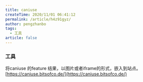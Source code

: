 ```yaml
---
title: caniuse
createTime: 2020/11/01 06:41:12
permalink: /article/h4z91gyz/
author: pengzhanbo
tags:
  - 工具
article: false
---
```


### 工具

将caniuse 的feature 结果，以图片或者iframe的形式，嵌入到站点。
[https://caniuse.bitsofco.de/](https://caniuse.bitsofco.de/)
